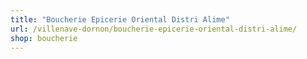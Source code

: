 ```yaml
---
title: "Boucherie Epicerie Oriental Distri Alime"
url: /villenave-dornon/boucherie-epicerie-oriental-distri-alime/
shop: boucherie
---
```

